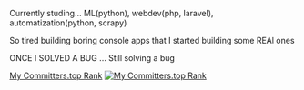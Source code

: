 Currently studing... ML(python), webdev(php, laravel), automatization(python, scrapy)

So tired building boring console apps that I started building some REAl ones

ONCE I SOLVED A BUG ...
Still solving a bug

[My Committers.top Rank](https://committers.top/albania#elfat-py)
[![My Committers.top Rank](https://img.shields.io/badge/committers.top-rank%20%2393-green)](https://committers.top/albania#elfat-py)

<!---
elfat-py/elfat-py is a ✨ special ✨ repository because its `README.md` (this file) appears on your GitHub profile.
You can click the Preview link to take a look at your changes.
--->
